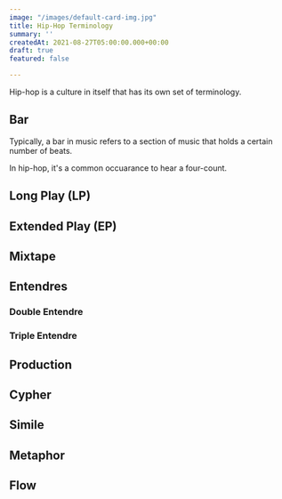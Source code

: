 ```yaml
---
image: "/images/default-card-img.jpg"
title: Hip-Hop Terminology
summary: ''
createdAt: 2021-08-27T05:00:00.000+00:00
draft: true
featured: false

---
```

Hip-hop is a culture in itself that has its own set of terminology. 

## Bar

Typically, a bar in music refers to a section of music that holds a certain number of beats.

In hip-hop, it's a common occuarance to hear a four-count.

<video-embed link=""></video-embed>

## Long Play (LP)

## Extended Play (EP)

## Mixtape

## Entendres

### Double Entendre

### Triple Entendre

## Production

## Cypher

## Simile

## Metaphor

## Flow